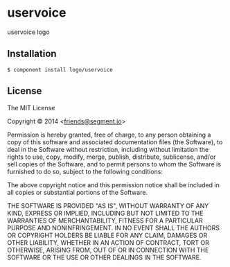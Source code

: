 
# uservoice

  uservoice logo

## Installation

    $ component install logo/uservoice

## License

  The MIT License

  Copyright &copy; 2014 \<friends@segment.io\>

  Permission is hereby granted, free of charge, to any person obtaining a copy of this software and associated documentation files (the Software), to deal in the Software without restriction, including without limitation the rights to use, copy, modify, merge, publish, distribute, sublicense, and/or sell copies of the Software, and to permit persons to whom the Software is furnished to do so, subject to the following conditions:

  The above copyright notice and this permission notice shall be included in all copies or substantial portions of the Software.

  THE SOFTWARE IS PROVIDED "AS IS", WITHOUT WARRANTY OF ANY KIND, EXPRESS OR IMPLIED, INCLUDING BUT NOT LIMITED TO THE WARRANTIES OF MERCHANTABILITY, FITNESS FOR A PARTICULAR PURPOSE AND NONINFRINGEMENT. IN NO EVENT SHALL THE AUTHORS OR COPYRIGHT HOLDERS BE LIABLE FOR ANY CLAIM, DAMAGES OR OTHER LIABILITY, WHETHER IN AN ACTION OF CONTRACT, TORT OR OTHERWISE, ARISING FROM, OUT OF OR IN CONNECTION WITH THE SOFTWARE OR THE USE OR OTHER DEALINGS IN THE SOFTWARE.

